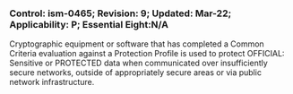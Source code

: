 ### Control: ism-0465; Revision: 9; Updated: Mar-22; Applicability: P; Essential Eight:N/A
<p>Cryptographic equipment or software that has completed a Common Criteria evaluation against a Protection Profile is used to protect OFFICIAL: Sensitive or PROTECTED data when communicated over insufficiently secure networks, outside of appropriately secure areas or via public network infrastructure.</p>
